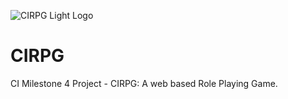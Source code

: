 ![CIRPG Light Logo](https://res.cloudinary.com/bak2k3/image/upload/v1624111254/CIRPG/White-Logo_ucvk1y.png)

# CIRPG
CI Milestone 4 Project - CIRPG: A web based Role Playing Game.
